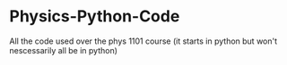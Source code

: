 # Physics-Python-Code

All the code used over the phys 1101 course (it starts in python but won't nescessarily all be in python)
